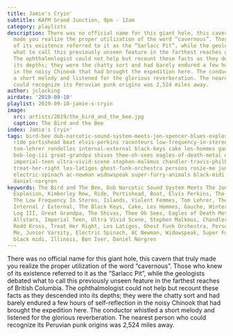 ```yaml
---
title: Jamie's Cryin'
subtitle: KAFM Grand Junction, 9pm - 12am
category: playlists
description: There was no official name for this giant hole, this cavern that truly
  made you realize the proper utilization of the word “cavernous”. Those who knew
  of its existence referred to it as the “Sarlacc Pit”, while the geologists debated
  what to call this previously unseen feature in the farthest reaches of British Columbia.
  The ophthalmologist could not help but recount these facts as they descended into
  its depths; they were the chatty sort and had barely endured a few hours of self-reflection
  in the noisy Chinook that had brought the expedition here. The conductor whistled
  a short melody and listened for the glorious reverberation. The nearest person who
  could recognize its Peruvian punk origins was 2,524 miles away.
author: jclacking
airdate: '2019-09-10'
playlist: 2019-09-10-jamie-s-cryin
image:
  src: artists/2019/the_bird_and_the_bee.jpg
  caption: The Bird and the Bee
index: Jamie's Cryin'
tags: bird-bee dub-narcotic-sound-system-meets-jon-spencer-blues-explosion kimberley-rew
  ride portishead boat elvis-perkins raconteurs low-frequency-in-stereo islands violent-femmes
  tom-lehrer rondelles internal-external black-keys cake les-hommes gauche winterbrief
  bob-log-iii great-grandpa shivas thee-oh-sees eagles-of-death-metal north-mississippi-allstars
  imperial-teen ultra-vivid-scene stephen-malkmus chandler-travis-philharmonic redd-kross
  treat-her-right los-latigos ghost-funk-orchestra persons rosie-me junior-varsity
  electric-spinach ac-newman widowspeak super-furry-animals black-midi illinois bon-iver
  daniel-norgren
keywords: The Bird and The Bee, Dub Narcotic Sound System Meets The Jon Spencer Blues
  Explosion, Kimberley Rew, Ride, Portishead, Boat, Elvis Perkins, The Raconteurs,
  The Low Frequency In Stereo, Islands, Violent Femmes, Tom Lehrer, The Rondelles,
  Internal / External, The Black Keys, Cake, Les Hommes, Gauche, Winterbrief, Bob
  Log III, Great Grandpa, The Shivas, Thee Oh Sees, Eagles of Death Metal, North Mississippi
  Allstars, Imperial Teen, Ultra Vivid Scene, Stephen Malkmus, Chandler Travis Philharmonic,
  Redd Kross, Treat Her Right, Los Latigos, Ghost Funk Orchestra, Persons, Rosie and
  Me, Junior Varsity, Electric Spinach, AC Newman, Widowspeak, Super Furry Animals,
  black midi, Illinois, Bon Iver, Daniel Norgren
---
```

There was no official name for this giant hole, this cavern that truly made you realize the proper utilization of the word “cavernous”. Those who knew of its existence referred to it as the “Sarlacc Pit”, while the geologists debated what to call this previously unseen feature in the farthest reaches of British Columbia. The ophthalmologist could not help but recount these facts as they descended into its depths; they were the chatty sort and had barely endured a few hours of self-reflection in the noisy Chinook that had brought the expedition here. The conductor whistled a short melody and listened for the glorious reverberation. The nearest person who could recognize its Peruvian punk origins was 2,524 miles away.
